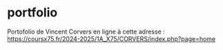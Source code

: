 # portfolio
Portofolio de Vincent Corvers en ligne à cette adresse : https://coursx75.fr/2024-2025/1A_X75/CORVERS/index.php?page=home
